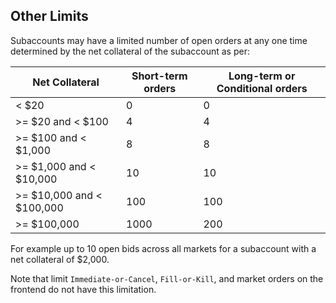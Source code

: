 ## Other Limits

Subaccounts may have a limited number of open orders at any one time determined by the net collateral of the subaccount as per:

| Net Collateral | Short-term orders | Long-term or Conditional orders |
| -------------- | ----------------- | ------------------------------- |
| < $20          | 0                 | 0                               |
| >= $20 and < $100         | 4                 | 4                               |
| >= $100 and < $1,000       | 8                 | 8                               |
| >= $1,000 and < $10,000      | 10                | 10                              |
| >= $10,000 and < $100,000     | 100               | 100                             |
| >= $100,000      | 1000               | 200                             |

For example up to 10 open bids across all markets for a subaccount with a net collateral of $2,000.

Note that limit `Immediate-or-Cancel`, `Fill-or-Kill`, and market orders on the frontend do not have this limitation.
